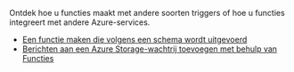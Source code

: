 Ontdek hoe u functies maakt met andere soorten triggers of hoe u functies integreert met andere Azure-services.

+ [Een functie maken die volgens een schema wordt uitgevoerd](../articles/azure-functions/functions-create-scheduled-function.md) 
+ [Berichten aan een Azure Storage-wachtrij toevoegen met behulp van Functies](../articles/azure-functions/functions-integrate-storage-queue-output-binding.md)
